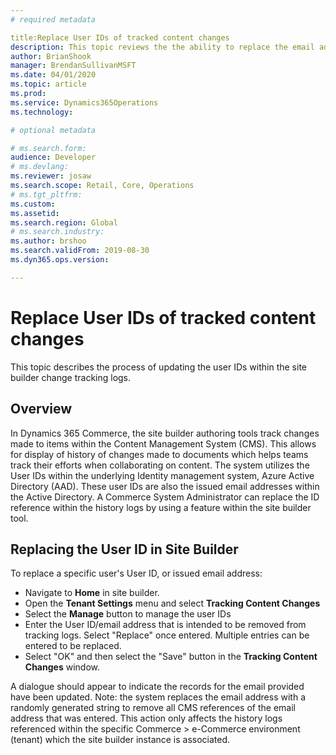 ```yaml
---
# required metadata

title:Replace User IDs of tracked content changes
description: This topic reviews the the ability to replace the email address User IDs in the change tracking logs within site builder. 
author: BrianShook
manager: BrendanSullivanMSFT
ms.date: 04/01/2020
ms.topic: article
ms.prod: 
ms.service: Dynamics365Operations
ms.technology: 

# optional metadata

# ms.search.form: 
audience: Developer
# ms.devlang: 
ms.reviewer: josaw
ms.search.scope: Retail, Core, Operations
# ms.tgt_pltfrm: 
ms.custom: 
ms.assetid: 
ms.search.region: Global
# ms.search.industry: 
ms.author: brshoo
ms.search.validFrom: 2019-08-30
ms.dyn365.ops.version: 

---
```


# Replace User IDs of tracked content changes

This topic describes the process of updating the user IDs within the site builder change tracking logs. 

## Overview
In Dynamics 365 Commerce, the site builder authoring tools track changes made to items within the Content Management System (CMS). This allows for display of history of changes made to documents which helps teams track their efforts when collaborating on content. The system utilizes the User IDs within the underlying Identity management system, Azure Active Directory (AAD). These user IDs are also the issued email addresses within the Active Directory. A Commerce System Administrator can replace the ID reference within the history logs by using a feature within the site builder tool.

## Replacing the User ID in Site Builder
To replace a specific user's User ID, or issued email address:

- Navigate to **Home** in site builder.
- Open the **Tenant Settings** menu and select **Tracking Content Changes**
- Select the **Manage** button to manage the user IDs
- Enter the User ID/email address that is intended to be removed from tracking logs. Select "Replace" once entered. Multiple entries can be entered to be replaced.
- Select "OK" and then select the "Save" button in the **Tracking Content Changes** window.

A dialogue should appear to indicate the records for the email provided have been updated. Note: the system replaces the email address with a randomly generated string to remove all CMS references of the email address that was entered. This action only affects the history logs referenced within the specific Commerce > e-Commerce environment (tenant) which the site builder instance is associated.